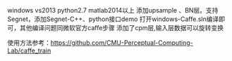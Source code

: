windows vs2013 python2.7 matlab2014以上
添加upsample 、BN层。支持Segnet，添加Segnet-C++、python接口demo
打开windows-Caffe.sln编译即可，其他编译问题同微软官方caffe步骤
添加了cpm层,输入层数据可以旋转变换

使用方法参考：https://github.com/CMU-Perceptual-Computing-Lab/caffe_train



